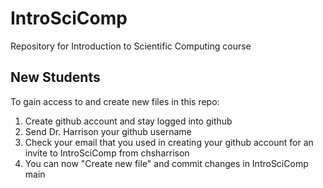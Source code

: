 # IntroSciComp
Repository for Introduction to Scientific Computing course

## New Students
To gain access to and create new files in this repo:
1. Create github account and stay logged into github
2. Send Dr. Harrison your github username 
3. Check your email that you used in creating your github account for an invite to IntroSciComp from chsharrison
4. You can now "Create new file" and commit changes in IntroSciComp main

